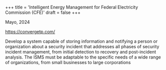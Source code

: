 +++
title = 'Intelligent Energy Management for Federal Electricity Commission (CFE)'
draft = false
+++

Mayo, 2024

https://convergetp.com/

Develop a system capable of storing information and notifying a person or organization about a security incident that addresses all phases of security incident management, from initial detection to recovery and post-incident analysis. The ISMS must be adaptable to the specific needs of a wide range of organizations, from small businesses to large corporations

